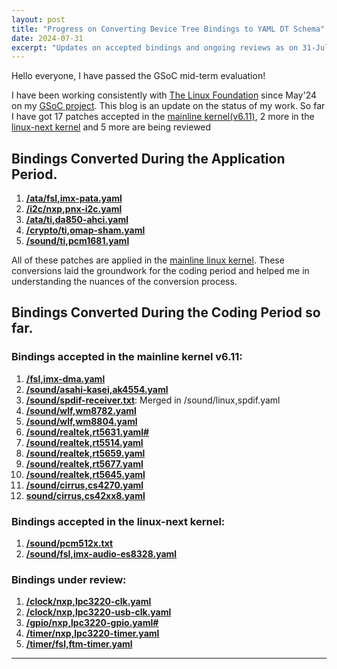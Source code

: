 ```yaml
---
layout: post
title: "Progress on Converting Device Tree Bindings to YAML DT Schema"
date: 2024-07-31
excerpt: "Updates on accepted bindings and ongoing reviews as on 31-Jul-2024"
---
```


Hello everyone,
I have passed the GSoC mid-term evaluation! 

I have been working consistently with [The Linux Foundation](https://www.linuxfoundation.org/) since May'24 on my [GSoC project](https://summerofcode.withgoogle.com/programs/2024/projects/n6hlc8cT). This blog is an update on the status of my work. So far I have got 17 patches accepted in the [mainline kernel(v6.11)](https://git.kernel.org/pub/scm/linux/kernel/git/torvalds/linux.git/log/?h=v6.11-rc1&qt=grep&q=Animesh+Agarwal), 2 more in the [linux-next kernel](https://git.kernel.org/pub/scm/linux/kernel/git/next/linux-next.git/log/?h=next-20240730&qt=grep&q=Animesh+Agarwal) and 5 more are being reviewed

## Bindings Converted During the Application Period.

1. [**/ata/fsl,imx-pata.yaml**](https://lore.kernel.org/linux-devicetree/20240320090733.96828-1-animeshagarwal28@gmail.com/)
2. [**/i2c/nxp,pnx-i2c.yaml**](https://lore.kernel.org/linux-devicetree/20240320084623.82248-1-animeshagarwal28@gmail.com/)
3. [**/ata/ti,da850-ahci.yaml**](https://lore.kernel.org/linux-devicetree/20240327064354.17384-1-animeshagarwal28@gmail.com/)
4. [**/crypto/ti,omap-sham.yaml**](https://lore.kernel.org/linux-devicetree/20240327054911.43093-1-animeshagarwal28@gmail.com/)
5. [**/sound/ti,pcm1681.yaml**](https://lore.kernel.org/linux-devicetree/20240406141454.45529-1-animeshagarwal28@gmail.com/)

All of these patches are applied in the [mainline linux kernel](https://git.kernel.org/pub/scm/linux/kernel/git/torvalds/linux.git/log/?h=v6.10-rc1&qt=grep&q=Animesh+Agarwal). These conversions laid the groundwork for the coding period and helped me in understanding the nuances of the conversion process.

## Bindings Converted During the Coding Period so far.

### Bindings accepted in the mainline kernel v6.11:
1. [**/fsl,imx-dma.yaml**](https://lore.kernel.org/linux-devicetree/20240605003356.46458-1-animeshagarwal28@gmail.com/)
2. [**/sound/asahi-kasei,ak4554.yaml**](https://lore.kernel.org/linux-devicetree/20240607055725.38057-1-animeshagarwal28@gmail.com/)
3. [**/sound/spdif-receiver.txt**](https://lore.kernel.org/linux-devicetree/20240611123858.58881-1-animeshagarwal28@gmail.com/): Merged in /sound/linux,spdif.yaml
4. [**/sound/wlf,wm8782.yaml**](https://lore.kernel.org/linux-devicetree/20240612121503.38769-1-animeshagarwal28@gmail.com/)
5. [**/sound/wlf,wm8804.yaml**](https://lore.kernel.org/linux-devicetree/20240611122258.47406-1-animeshagarwal28@gmail.com/)
6. [**/sound/realtek,rt5631.yaml#**](https://lore.kernel.org/linux-devicetree/20240616074936.151267-1-animeshagarwal28@gmail.com/)
7. [**/sound/realtek,rt5514.yaml**](https://lore.kernel.org/linux-devicetree/20240616095223.260786-1-animeshagarwal28@gmail.com/)
8. [**/sound/realtek,rt5659.yaml**](https://lore.kernel.org/linux-devicetree/20240624132949.124228-1-animeshagarwal28@gmail.com/)
9. [**/sound/realtek,rt5677.yaml**](https://lore.kernel.org/linux-devicetree/20240627105030.14360-1-animeshagarwal28@gmail.com/)
10. [**/sound/realtek,rt5645.yaml**](https://lore.kernel.org/linux-devicetree/20240702120106.17100-1-animeshagarwal28@gmail.com/)
11. [**/sound/cirrus,cs4270.yaml**](https://lore.kernel.org/linux-devicetree/20240709184231.125207-1-animeshagarwal28@gmail.com/)
12. [**sound/cirrus,cs42xx8.yaml**](https://lore.kernel.org/linux-devicetree/20240710072756.99765-1-animeshagarwal28@gmail.com/)

### Bindings accepted in the linux-next kernel:
1. [**/sound/pcm512x.txt**](https://lore.kernel.org/all/20240717134729.51661-1-animeshagarwal28@gmail.com/)
2. [**/sound/fsl,imx-audio-es8328.yaml**](https://lore.kernel.org/all/20240722063657.23018-1-animeshagarwal28@gmail.com/)

### Bindings under review:
1. [**/clock/nxp,lpc3220-clk.yaml**](https://lore.kernel.org/linux-devicetree/20240731065137.156935-1-animeshagarwal28@gmail.com/)
2. [**/clock/nxp,lpc3220-usb-clk.yaml**](https://lore.kernel.org/linux-devicetree/20240730141338.46234-1-animeshagarwal28@gmail.com/)
3. [**/gpio/nxp,lpc3220-gpio.yaml#**](https://lore.kernel.org/linux-devicetree/20240731054442.109732-1-animeshagarwal28@gmail.com/)
4. [**/timer/nxp,lpc3220-timer.yaml**](https://lore.kernel.org/linux-devicetree/20240731074544.208411-1-animeshagarwal28@gmail.com/)
5. [**/timer/fsl,ftm-timer.yaml**](https://lore.kernel.org/linux-devicetree/20240730171336.99090-1-animeshagarwal28@gmail.com/)

---
